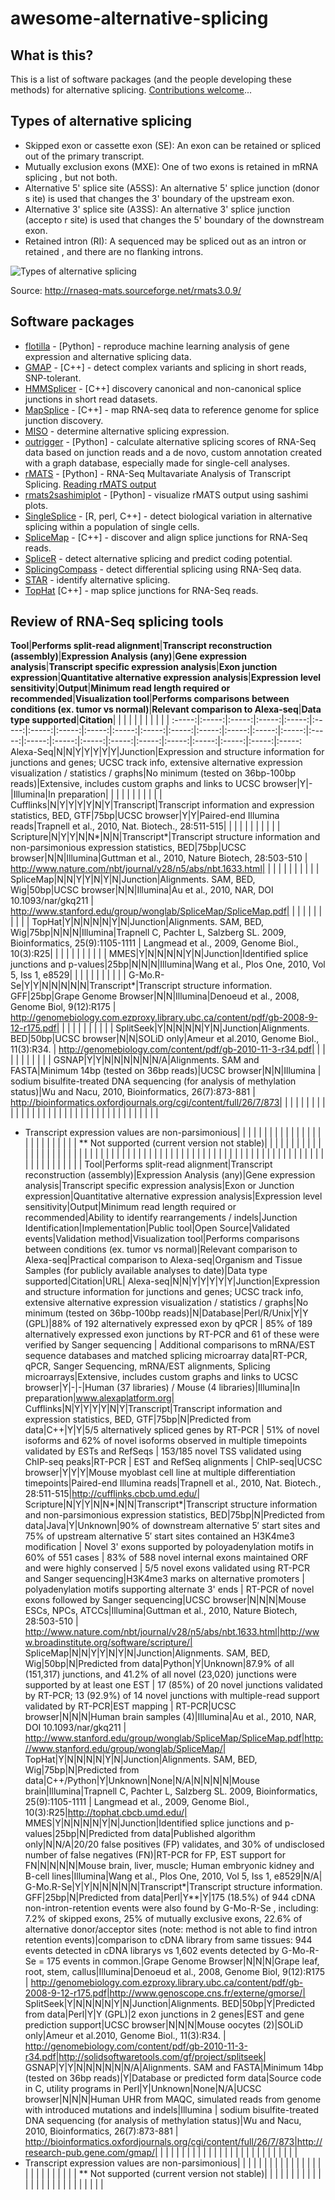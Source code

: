# awesome-alternative-splicing
## What is this?
This is a list of software packages (and the people developing these methods) for alternative splicing. [Contributions welcome](https://github.com/hussainather/awesome-alternative-splicing/blob/master/CONTRIBUTING.md)...

## Types of alternative splicing
 - Skipped exon or cassette exon (SE): An exon can be retained or spliced out of
 the primary transcript.
 - Mutually exclusion exons (MXE): One of two exons is retained in mRNA splicing
, but not both.
 - Alternative 5' splice site (A5SS): An alternative 5' splice junction (donor s
ite) is used that changes the 3' boundary of the upstream exon.
 - Alternative 3' splice site (A3SS): An alternative 3' splice junction (accepto
r site) is used that changes the 5' boundary of the downstream exon.
 - Retained intron (RI): A sequenced may be spliced out as an intron or retained
, and there are no flanking introns.

![Types of alternative splicing](images/altsplicetypes.jpeg) 

Source: http://rnaseq-mats.sourceforge.net/rmats3.0.9/

## Software packages
+ [flotilla](https://github.com/yeolab/flotilla) - [Python] - reproduce machine learning analysis of gene expression and alternative splicing data.
+ [GMAP](http://research-pub.gene.com/gmap/) - [C++] - detect complex variants and splicing in short reads, SNP-tolerant.
+ [HMMSplicer](http://derisilab.ucsf.edu/index.php?software=105) - [C++] discovery canonical and non-canonical splice junctions in short read datasets.
+ [MapSplice](http://www.netlab.uky.edu/p/bioinfo/MapSplice2) - [C++] - map RNA-seq data to reference genome for splice junction discovery.
+ [MISO](http://genes.mit.edu/burgelab/miso/) - determine alternative splicing expression. 
+ [outrigger](https://github.com/YeoLab/outrigger) - [Python] - calculate alternative splicing scores of RNA-Seq data based on junction reads and a de novo, custom annotation created with a graph database, especially made for single-cell analyses.
+ [rMATS](http://rnaseq-mats.sourceforge.net/) - [Python] - RNA-Seq Multavariate Analysis of Transcript Splicing. [Reading rMATS output](https://www.biostars.org/p/256949/)
+ [rmats2sashimiplot](https://github.com/Xinglab/rmats2sashimiplot/) - [Python] - visualize rMATS output using sashimi plots.
+ [SingleSplice](https://github.com/jw156605/SingleSplice) - [R, perl, C++] - detect biological variation in alternative splicing within a population of single cells. 
+ [SpliceMap](https://web.stanford.edu/group/wonglab/SpliceMap/) - [C++] - discover and align splice junctions for RNA-Seq reads.
+ [SpliceR](http://www.bioconductor.org/packages/2.13/bioc/html/spliceR.html) - detect alternative splicing and predict coding potential. 
+ [SplicingCompass](https://www.leibniz-hki.de/en/SplicingCompass.html) - detect differential splicing using RNA-Seq data.
+ [STAR](https://code.google.com/archive/p/rna-star/) - identify alternative splicing.
+ [TopHat](http://ccb.jhu.edu/software/tophat/index.shtml) [C++] - map splice junctions for RNA-Seq reads.


## Review of RNA-Seq splicing tools
**Tool**|**Performs split-read alignment**|**Transcript reconstruction (assembly)**|**Expression Analysis (any)**|**Gene expression analysis**|**Transcript specific expression analysis**|**Exon junction expression**|**Quantitative alternative expression analysis**|**Expression level sensitivity**|**Output**|**Minimum read length required or recommended**|**Visualization tool**|**Performs comparisons between conditions (ex. tumor vs normal)**|**Relevant comparison to Alexa-seq**|**Data type supported**|**Citation**| | | | | | | | | | | 
:-----:|:-----:|:-----:|:-----:|:-----:|:-----:|:-----:|:-----:|:-----:|:-----:|:-----:|:-----:|:-----:|:-----:|:-----:|:-----:|:-----:|:-----:|:-----:|:-----:|:-----:|:-----:|:-----:|:-----:|:-----:|:-----:|:-----:
Alexa-Seq|N|N|Y|Y|Y|Y|Y|Junction|Expression and structure information for junctions and genes; UCSC track info, extensive alternative expression visualization / statistics / graphs|No minimum (tested on 36bp-100bp reads)|Extensive, includes custom graphs and links to UCSC browser|Y|-|Illumina|In preparation| | | | | | | | | | | 
Cufflinks|N|Y|Y|Y|Y|N|Y|Transcript|Transcript information and expression statistics, BED, GTF|75bp|UCSC browser|Y|Y|Paired-end Illumina reads|Trapnell et al., 2010, Nat. Biotech., 28:511-515| | | | | | | | | | | 
Scripture|N|Y|Y|N|N*|N|N|Transcript*|Transcript structure information and non-parsimonious expression statistics, BED|75bp|UCSC browser|N|N|Illumina|Guttman et al., 2010, Nature Biotech, 28:503-510 | http://www.nature.com/nbt/journal/v28/n5/abs/nbt.1633.html| | | | | | | | | | | 
SpliceMap|N|N|Y|Y|N|Y|N|Junction|Alignments. SAM, BED, Wig|50bp|UCSC browser|N|N|Illumina|Au et al., 2010, NAR, DOI 10.1093/nar/gkq211 | http://www.stanford.edu/group/wonglab/SpliceMap/SpliceMap.pdf| | | | | | | | | | | 
TopHat|Y|N|N|N|N|Y|N|Junction|Alignments. SAM, BED, Wig|75bp|N|N|N|Illumina|Trapnell C, Pachter L, Salzberg SL. 2009, Bioinformatics, 25(9):1105-1111 | Langmead et al., 2009, Genome Biol., 10(3):R25| | | | | | | | | | | 
MMES|Y|N|N|N|N|Y|N|Junction|Identified splice junctions and p-values|25bp|N|N|N|Illumina|Wang et al., Plos One, 2010, Vol 5, Iss 1, e8529| | | | | | | | | | | 
G-Mo.R-Se|Y|Y|N|N|N|N|N|Transcript*|Transcript structure information.  GFF|25bp|Grape Genome Browser|N|N|Illumina|Denoeud et al., 2008, Genome Biol, 9(12):R175 | http://genomebiology.com.ezproxy.library.ubc.ca/content/pdf/gb-2008-9-12-r175.pdf| | | | | | | | | | | 
SplitSeek|Y|N|N|N|N|Y|N|Junction|Alignments.  BED|50bp|UCSC browser|N|N|SOLiD only|Ameur et al.2010, Genome Biol., 11(3):R34. | http://genomebiology.com/content/pdf/gb-2010-11-3-r34.pdf| | | | | | | | | | | 
GSNAP|Y|Y|N|N|N|N|N|N/A|Alignments.  SAM and FASTA|Minimum 14bp (tested on 36bp reads)|UCSC browser|N|N|Illumina | sodium bisulfite-treated DNA sequencing (for analysis of methylation status)|Wu and Nacu, 2010, Bioinformatics, 26(7):873-881 | http://bioinformatics.oxfordjournals.org/cgi/content/full/26/7/873| | | | | | | | | | | 
 | | | | | | | | | | | | | | | | | | | | | | | | | | 
* Transcript expression values are non-parsimonious| | | | | | | | | | | | | | | | | | | | | | | | | | 
** Not supported (current version not stable)| | | | | | | | | | | | | | | | | | | | | | | | | | 
 | | | | | | | | | | | | | | | | | | | | | | | | | | 
 | | | | | | | | | | | | | | | | | | | | | | | | | | 
Tool|Performs split-read alignment|Transcript reconstruction (assembly)|Expression Analysis (any)|Gene expression analysis|Transcript specific expression analysis|Exon or Junction expression|Quantitative alternative expression analysis|Expression level sensitivity|Output|Minimum read length required or recommended|Ability to identify rearrangements / indels|Junction Identification|Implementation|Public tool|Open Source|Validated events|Validation method|Visualization tool|Performs comparisons between conditions (ex. tumor vs normal)|Relevant comparison to Alexa-seq|Practical comparison to Alexa-seq|Organism and Tissue Samples (for publicly available analyses to date)|Data type supported|Citation|URL| 
Alexa-seq|N|N|Y|Y|Y|Y|Y|Junction|Expression and structure information for junctions and genes; UCSC track info, extensive alternative expression visualization / statistics / graphs|No minimum (tested on 36bp-100bp reads)|N|Database|Perl/R/Unix|Y|Y (GPL)|88% of 192 alternatively expressed exon by qPCR | 85% of 189 alternatively expressed exon junctions by RT-PCR and 61 of these were verified by Sanger sequencing | Additional comparisons to mRNA/EST sequence databases and matched splicing microarray data|RT-PCR, qPCR, Sanger Sequencing, mRNA/EST alignments, Splicing microarrays|Extensive, includes custom graphs and links to UCSC browser|Y|-|-|Human (37 libraries) / Mouse (4 libraries)|Illumina|In preparation|www.alexaplatform.org| 
Cufflinks|N|Y|Y|Y|Y|N|Y|Transcript|Transcript information and expression statistics, BED, GTF|75bp|N|Predicted from data|C++|Y|Y|5/5 alternatively spliced genes by RT-PCR | 51% of novel isoforms and 62% of novel isoforms observed in multiple timepoints validated by ESTs and RefSeqs | 153/185 novel TSS validated using ChIP-seq peaks|RT-PCR | EST and RefSeq alignments | ChIP-seq|UCSC browser|Y|Y|Y|Mouse myoblast cell line at multiple differentiation timepoints|Paired-end Illumina reads|Trapnell et al., 2010, Nat. Biotech., 28:511-515|http://cufflinks.cbcb.umd.edu/| 
Scripture|N|Y|Y|N|N*|N|N|Transcript*|Transcript structure information and non-parsimonious expression statistics, BED|75bp|N|Predicted from data|Java|Y|Unknown|90% of downstream alternative 5′ start sites and 75% of upstream alternative 5′ start sites contained an H3K4me3 modification | Novel 3' exons supported by poloyadenylation motifs in 60% of 551 cases | 83% of 588 novel internal exons maintained ORF and were highly conserved  | 5/5 novel exons validated using RT-PCR and Sanger sequencing|H3K4me3 marks on alternative promoters | polyadenylation motifs supporting alternate 3' ends | RT-PCR of novel exons followed by Sanger sequencing|UCSC browser|N|N|N|Mouse ESCs, NPCs, ATCCs|Illumina|Guttman et al., 2010, Nature Biotech, 28:503-510 | http://www.nature.com/nbt/journal/v28/n5/abs/nbt.1633.html|http://www.broadinstitute.org/software/scripture/| 
SpliceMap|N|N|Y|Y|N|Y|N|Junction|Alignments. SAM, BED, Wig|50bp|N|Predicted from data|Python|Y|Unknown|87.9% of all (151,317) junctions, and 41.2% of all novel (23,020) junctions were supported by at least one EST | 17 (85%) of 20 novel junctions validated by RT-PCR; 13 (92.9%) of 14 novel junctions with multiple-read support validated by RT-PCR|EST mapping | RT-PCR|UCSC browser|N|N|N|Human brain samples (4)|Illumina|Au et al., 2010, NAR, DOI 10.1093/nar/gkq211 | http://www.stanford.edu/group/wonglab/SpliceMap/SpliceMap.pdf|http://www.stanford.edu/group/wonglab/SpliceMap/| 
TopHat|Y|N|N|N|N|Y|N|Junction|Alignments. SAM, BED, Wig|75bp|N|Predicted from data|C++/Python|Y|Unknown|None|N/A|N|N|N|N|Mouse brain|Illumina|Trapnell C, Pachter L, Salzberg SL. 2009, Bioinformatics, 25(9):1105-1111 | Langmead et al., 2009, Genome Biol., 10(3):R25|http://tophat.cbcb.umd.edu/| 
MMES|Y|N|N|N|N|Y|N|Junction|Identified splice junctions and p-values|25bp|N|Predicted from data|Published algorithm only|N|N/A|20/20 false positives (FP) validates, and 30% of undisclosed number of false negatives (FN)|RT-PCR for FP, EST support for FN|N|N|N|N|Mouse brain, liver, muscle;  Human embryonic kidney and B-cell lines|Illumina|Wang et al., Plos One, 2010, Vol 5, Iss 1, e8529|N/A| 
G-Mo.R-Se|Y|Y|N|N|N|N|N|Transcript*|Transcript structure information.  GFF|25bp|N|Predicted from data|Perl|Y**|Y|175 (18.5%) of 944 cDNA non-intron-retention events were also found by G-Mo-R-Se , including: 7.2% of skipped exons, 25% of mutually exclusive exons, 22.6% of alternative donor/acceptor sites (note: method is not able to find intron retention events)|comparison to cDNA library from same tissues: 944 events detected in cDNA librarys vs 1,602 events detected by G-Mo-R-Se = 175 events in common.|Grape Genome Browser|N|N|N|Grape leaf, root, stem, callus|Illumina|Denoeud et al., 2008, Genome Biol, 9(12):R175 | http://genomebiology.com.ezproxy.library.ubc.ca/content/pdf/gb-2008-9-12-r175.pdf|http://www.genoscope.cns.fr/externe/gmorse/| 
SplitSeek|Y|N|N|N|N|Y|N|Junction|Alignments.  BED|50bp|Y|Predicted from data|Perl|Y|Y (GPL)|2 exon junctions in 2 genes|EST and gene prediction support|UCSC browser|N|N|N|Mouse oocytes (2)|SOLiD only|Ameur et al.2010, Genome Biol., 11(3):R34. | http://genomebiology.com/content/pdf/gb-2010-11-3-r34.pdf|http://solidsoftwaretools.com/gf/project/splitseek| 
GSNAP|Y|Y|N|N|N|N|N|N/A|Alignments.  SAM and FASTA|Minimum 14bp (tested on 36bp reads)|Y|Database or predicted form data|Source code in C, utility programs in Perl|Y|Unknown|None|N/A|UCSC browser|N|N|N|Human UHR from MAQC, simulated reads from genome with introduced mutations and indels|Illumina | sodium bisulfite-treated DNA sequencing (for analysis of methylation status)|Wu and Nacu, 2010, Bioinformatics, 26(7):873-881 | http://bioinformatics.oxfordjournals.org/cgi/content/full/26/7/873|http://research-pub.gene.com/gmap/| 
 | | | | | | | | | | | | | | | | | | | | | | | | | | 
* Transcript expression values are non-parsimonious| | | | | | | | | | | | | | | | | | | | | | | | | | 
** Not supported (current version not stable)| | | | | | | | | | | | | | | | | | | | | | | | | | 
